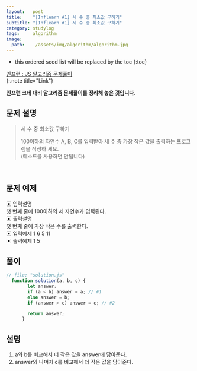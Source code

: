 ```yaml
---
layout:   post
title:    "[Inflearn #1] 세 수 중 최소값 구하기"
subtitle: "[Inflearn #1] 세 수 중 최소값 구하기"
category: studylog
tags:     algorithm
image:
  path:    /assets/img/algorithm/algorithm.jpg
---
```


<!--more-->

[인프런 : JS 알고리즘 문제풀이]:https://www.inflearn.com/course/%EC%9E%90%EB%B0%94%EC%8A%A4%ED%81%AC%EB%A6%BD%ED%8A%B8-%EC%95%8C%EA%B3%A0%EB%A6%AC%EC%A6%98-%EB%AC%B8%EC%A0%9C%ED%92%80%EC%9D%B4

* this ordered seed list will be replaced by the toc
{:toc}  

[인프런 : JS 알고리즘 문제풀이]  
{:.note title="Link"}  

__인프런 코테 대비 알고리즘 문제풀이를 정리해 놓은 것입니다.__  

## 문제 설명  
>세 수 중 최소값 구하기  
>  
>100이하의 자연수 A, B, C를 입력받아 세 수 중 가장 작은 값을 출력하는 프로그램을   작성하 세요.  
>(메소드를 사용하면 안됩니다)  



<br>  

## 문제 예제  

▣ 입력설명  
첫 번째 줄에 100이하의 세 자연수가 입력된다.  
▣ 출력설명  
첫 번째 줄에 가장 작은 수를 출력한다.  
▣ 입력예제 1 6 5 11  
▣ 출력예제 1 5  


## 풀이  

```js
// file: "solution.js"
  function solution(a, b, c) {
        let answer;
        if (a < b) answer = a; // #1
        else answer = b; 
        if (answer > c) answer = c; // #2

        return answer;
      }
```

## 설명  

1. a와 b를 비교해서 더 작은 값을 answer에 담아준다.  
2. answer와 나머지 c를 비교해서 더 작은 값을 담아준다.  


